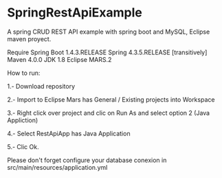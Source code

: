 # SpringRestApiExample
A spring CRUD REST API example with spring boot and MySQL, Eclipse maven proyect.

Require
Spring Boot 1.4.3.RELEASE
Spring 4.3.5.RELEASE [transitively]
Maven 4.0.0
JDK 1.8
Eclipse MARS.2

How to run:

1.- Download repository

2.- Import to Eclipse Mars has General / Existing projects into Workspace

3.- Right click over project and clic on Run As and select option 2 (Java Appliction)

4.- Select RestApiApp has Java Application

5.- Clic Ok.

Please don't forget configure your database conexion in src/main/resources/application.yml
